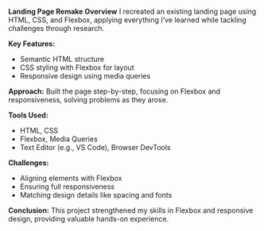 **Landing Page Remake Overview** 
I recreated an existing landing page using HTML, CSS, and Flexbox, applying everything I’ve learned while tackling challenges through research.

**Key Features:** 
- Semantic HTML structure 
- CSS styling with Flexbox for layout 
- Responsive design using media queries

**Approach:** 
Built the page step-by-step, focusing on Flexbox and responsiveness, solving problems as they arose.

**Tools Used:** 
- HTML, CSS 
- Flexbox, Media Queries 
- Text Editor (e.g., VS Code), Browser DevTools

**Challenges:** 
- Aligning elements with Flexbox 
- Ensuring full responsiveness 
- Matching design details like spacing and fonts

**Conclusion:** 
This project strengthened my skills in Flexbox and responsive design, providing valuable hands-on experience.
